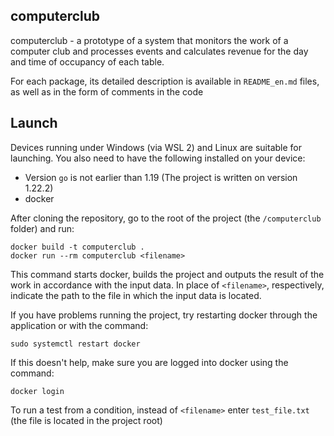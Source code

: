 ## computerclub

computerclub - a prototype of a system that monitors the work of a computer club and processes events
and calculates revenue for the day and time of occupancy of each table.

For each package, its detailed description is available in `README_en.md` files, as well as in the form of comments in the code

## Launch

Devices running under Windows (via WSL 2) and Linux are suitable for launching.
You also need to have the following installed on your device:
- Version `go` is not earlier than 1.19 (The project is written on version 1.22.2)
- docker

After cloning the repository, go to the root of the project (the `/computerclub` folder) and run:

```
docker build -t computerclub .
docker run --rm computerclub <filename>
```

This command starts docker, builds the project and outputs the result of the work in accordance with the input data.
In place of `<filename>`, respectively, indicate the path to the file in which the input data is located.

If you have problems running the project, try restarting docker through the application or with the command:

```
sudo systemctl restart docker
```

If this doesn't help, make sure you are logged into docker using the command:

```
docker login
```

To run a test from a condition, instead of `<filename>` enter `test_file.txt` (the file is located in the project root)